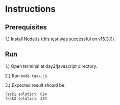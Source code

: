 # Instructions

## Prerequisites

1.) Install NodeJs (this test was successful on v15.3.0).

## Run

1.) Open terminal at day2/javascript directory.

2.) Run ```node task.js```

3.) Expected result should be:

```
Task1 solution: 614
Task2 solution: 354
```
